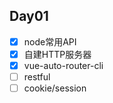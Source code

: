 ## Day01

* [X] node常用API
* [X] 自建HTTP服务器
* [X] vue-auto-router-cli
* [ ] restful
* [ ] cookie/session
